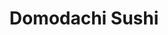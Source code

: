 ---
layout: place
title: "Domodachi Sushi"
permalink: /new-jersey/rutherford/domodachi-sushi.html
stateAbbr: NJ
stateName: New Jersey
cityName: Rutherford
seo:
  name: "Domodachi Sushi"
  type: Restaurant
  links: https://domodachisushi.smartonlineorder.com/
description: "Domodachi Sushi serves delicious sushi in Rutherford, New Jersey. Try fresh Japanese dishes for a great dining experience. Available for takeout, delivery, lunch, and dinner."
place_id: ChIJPaag30v5wokRJVXbO8T9vUU
photos:
  - name: >-
      places/ChIJPaag30v5wokRJVXbO8T9vUU/photos/AeeoHcIJZ-QhBTMzpbp1yZ6nl0m23NiUDu1UljCECfCo-pn4DH4ze0yRWtFG3CfHRmTTm-9pEMmdgmdjd69A18KZ8gp69so2L6O_c4uK-peTAZYcXcy9FleeKtrcKK6axrEMBTjr2JHJjTazm3w1Svf1BMngKrEdm-RRa04ofOg5zJeSZbdESC6-PN6bcc2SYfuRXWssQox83usNjCu8Xl0vaZBWtLk-rYa59XArILWCz52cQ2AdAiyeb2SlZc9yLtRTlJFVS8DMD87GfD0rTCmruUs3Q-htFz8NCf-BahjzoeMZPeQqMs19ixupr70VYiwx7B5c7fpcvso8XbJzVvIphlblGgma1w2LrtIdNR2PNsEvQGZ0AJc0KbNDRu3qQk39GNWCD_Z7rorAQXagkMt43EZgc_2E9HU7G4mwOTNtW2BA8w
    widthPx: 4080
    heightPx: 3072
    authorAttributions:
      - displayName: Ward H. Blackwell
        uri: https://maps.google.com/maps/contrib/104430269876095674561
        photoUri: >-
          https://lh3.googleusercontent.com/a-/ALV-UjUAfUs72EpYEmFkL4V9S0hSBs1OgSex_Zbk5BL7srQiwpoW50FN=s100-p-k-no-mo
    flagContentUri: >-
      https://www.google.com/local/imagery/report/?cb_client=maps_api_places.places_api&image_key=!1e10!2sCIHM0ogKEICAgICxnOSOTg&hl=en-US
    googleMapsUri: >-
      https://www.google.com/maps/place//data=!3m4!1e2!3m2!1sCIHM0ogKEICAgICxnOSOTg!2e10!4m2!3m1!1s0x89c2f94bdfa0a63d:0x45bdfdc43bdb5525
  - name: >-
      places/ChIJPaag30v5wokRJVXbO8T9vUU/photos/AeeoHcLPvfnqvyunTEve2PKN9J4bBaVC2U2Ml86wpbrfpJT8t_rcD9-mZ1VBauog-YH2921LBwa89E-hBYfzEN8ll1oDeOcY6_7ckwMZGnwVxto6dIQaH05Djt84ob4clS-WCylolpLkDE4oVxdc8RV1dfEDKQBxdO9D6_SSwuxsnkTs8W3BisrwuwG6gBWgt0QauN9ijzgLSLjzvF2AROB1shzPGL0ph8GmTDCuflBw8F7RnKD61UqcUNkFEVFppFfXvh22b76lo0f2nXr-O8svDA2zHam9TdcEcqBfVfjzPW7PKmpsnTN6ihpytqHTkSlGumBmdFck5VnRU-iNL4Yh6n7LH1XQVArY4K-53uc_1mH-Oi9NKxY3yJ8BwIAG8PVbfqKvDRe1zHcDouqeeANW68q5kctsqSzvknyVVN7owda-cA
    widthPx: 1613
    heightPx: 907
    authorAttributions:
      - displayName: Serentive
        uri: https://maps.google.com/maps/contrib/112768950702164463479
        photoUri: >-
          https://lh3.googleusercontent.com/a-/ALV-UjXcdec_SdUNYUqupr767MEpqyq_eX6o6cCWrdTnXqNzFeJSCV-k=s100-p-k-no-mo
    flagContentUri: >-
      https://www.google.com/local/imagery/report/?cb_client=maps_api_places.places_api&image_key=!1e10!2sCIHM0ogKEICAgICHivfoSA&hl=en-US
    googleMapsUri: >-
      https://www.google.com/maps/place//data=!3m4!1e2!3m2!1sCIHM0ogKEICAgICHivfoSA!2e10!4m2!3m1!1s0x89c2f94bdfa0a63d:0x45bdfdc43bdb5525
  - name: >-
      places/ChIJPaag30v5wokRJVXbO8T9vUU/photos/AeeoHcJCHZ9mKche7cvUV0imF7tko9koMgpsc6OJBEudCUq7Sml5Yueb9gxAR2l2TnvVU0oaOjsCKFGzm8qWiIvRWZ4sdirnzm_iyFyFfno6QHMlykMq9lfni5oAO7wXj8J8ZmXBmxoMIR18BuNR1WS8ydKX2VTwXSc2TmIQCsQdFbKJe0lp-Lxp4RVn-2tb5JY0_9aljiQYpQEZKhZC18xRh-AYVLf3vT9vNLgciuXTck-WFVFDP9zM0Qu1RtqXk7WmW_djNB-Bw0UXs71dcz7y263HB1Nn2UQEEWf-UKsTbChYURlfcYCZMH4_IeVtQJQxyGJAqFoBF7NpD5uv11XWuLeQJn3dJAiFHjuF4K5DpttwyapbT4nhj6QlyGiO3IdR4zryLuIaiSFc8OWPLZxkCElL-1heSs4SiXUpx4pGMMUAeA
    widthPx: 3600
    heightPx: 4800
    authorAttributions:
      - displayName: GG GG
        uri: https://maps.google.com/maps/contrib/101916703771912528398
        photoUri: >-
          https://lh3.googleusercontent.com/a/ACg8ocKS2Oq3oE6KaBCBmChZdFdmpuyT-EzZTOw7IK42AkfqOosJoc0=s100-p-k-no-mo
    flagContentUri: >-
      https://www.google.com/local/imagery/report/?cb_client=maps_api_places.places_api&image_key=!1e10!2sCIHM0ogKEICAgIDvgc-bEw&hl=en-US
    googleMapsUri: >-
      https://www.google.com/maps/place//data=!3m4!1e2!3m2!1sCIHM0ogKEICAgIDvgc-bEw!2e10!4m2!3m1!1s0x89c2f94bdfa0a63d:0x45bdfdc43bdb5525
  - name: >-
      places/ChIJPaag30v5wokRJVXbO8T9vUU/photos/AeeoHcJhyb5ntinQZ5tPQfU6vWUTenRb3eBNge0NzLFwYep43qCN4wfRIrmnhwO7ooXl_6CDj1XGT0MGJHJ422ktTReMrFkNnLHTqZFYTjwyxchGAIHsQexjtrHBCR4Np6KL0FKKepJCNiJUeLcGd9PCmibapkEZAE9MLa6z6OShluTLCKALX-6mg0JJMXGHsXSMLfgEnKeYbfpKkOE49r3bGGArcjvlZJoGAnNF0HUg1J1mdxcCYD4e-Z9jqicQSxva6Lzk8rH2MJInRCcBLkixiLG225OtNWZsu00A7keV0yBlotUgf3a24PvR1j21KXvsNPyovoBFUznrPPsc6PGXdUDTj4dbpf7f7xfG0_2c4NvZknjsCmI24p25Q0Q05ss2zOVVZYPAqDf2RY3ZOjtKgO_qO441X_geQHn3bcr2ZTbz8w
    widthPx: 4000
    heightPx: 3000
    authorAttributions:
      - displayName: 한지수
        uri: https://maps.google.com/maps/contrib/108158958265232698135
        photoUri: >-
          https://lh3.googleusercontent.com/a/ACg8ocJlGDT2oZabGZaDFeJflPlAUQCIRdxckHbzaQERb46sbvUaRQ=s100-p-k-no-mo
    flagContentUri: >-
      https://www.google.com/local/imagery/report/?cb_client=maps_api_places.places_api&image_key=!1e10!2sCIHM0ogKEICAgIDLmvjpcQ&hl=en-US
    googleMapsUri: >-
      https://www.google.com/maps/place//data=!3m4!1e2!3m2!1sCIHM0ogKEICAgIDLmvjpcQ!2e10!4m2!3m1!1s0x89c2f94bdfa0a63d:0x45bdfdc43bdb5525
  - name: >-
      places/ChIJPaag30v5wokRJVXbO8T9vUU/photos/AeeoHcK5CQIWJESfvh_VgJvDZx0n6UrLvnWufpvmLCq2_v5La9XdTQJApA4x0wr1f5W2Mn8NF-JgNTtjkcHisWtWqLZPfiZQRLhqmw8i9RReQXm_INOAy1ZZWX1Xs9eci1p6FGXIbjrASXE6VgV6dRj5nncz-oG-QPHed6r34gwP96XKq9THzn7mACSnCeHAVMgL8KWaiD4HyN7oFdXRdLKCObo3E4sRej4B4w62niNnsVyOUAy85_8sHPncE4V37s6f_9yDy9LTfVxFl4UWdqdbZ3liPNXUm2_tYXvctBJyPYrjLISOoVffRnbugAVSSZ9srtx_qamtiVSix4VbSUQKuOSTvqmsz_TZu-bG5wCDOBWpw4PU7Bf90BzraWzxXp2GCHisC0aIxRo3ASfjsCq6vW08aAARKH1OObuMCVBs_d2gwnA
    widthPx: 3072
    heightPx: 4080
    authorAttributions:
      - displayName: Jamie Chin
        uri: https://maps.google.com/maps/contrib/103990243768570327282
        photoUri: >-
          https://lh3.googleusercontent.com/a/ACg8ocKT3C3t32Rpo5hhJngjrwczKQw41J2FpdGUOYzAuB1_2Ajg-A=s100-p-k-no-mo
    flagContentUri: >-
      https://www.google.com/local/imagery/report/?cb_client=maps_api_places.places_api&image_key=!1e10!2sCIHM0ogKEICAgIDNoLKywQE&hl=en-US
    googleMapsUri: >-
      https://www.google.com/maps/place//data=!3m4!1e2!3m2!1sCIHM0ogKEICAgIDNoLKywQE!2e10!4m2!3m1!1s0x89c2f94bdfa0a63d:0x45bdfdc43bdb5525
  - name: >-
      places/ChIJPaag30v5wokRJVXbO8T9vUU/photos/AeeoHcIGAgRSXc-zJs1yjx_rBxSjXemBytwczmuPiyNe3TXsuC-Q1IZ2L0CHgLyk7S01PtmLMso6ITE7EkRoiNH9VjagYqF5Ytsxl127aWPor1DSBoTTDc2CelAslDLVZzWoTB5r9SJgYe6dQRaiIAajvCWLiViWzmZNQhFoOviJuKJCfqx-zLnXQ46lY0ELntrbwTUdMwbsrCOB4fvOlu6rN__P_FQQqAoOg_xw3WkS__5T10--RbQHWMVTpnEqi4NvtwVgY4H6BvQLlg1HEwQZDroZMsqZNm7JwLtPRcl4b4fF26AVG55hfyw9q4qK_KrlkIN_d_d9UyxUwGFX2Og4lqiOj6_fgwTh46vGX0skCnyprVJu3yAPE-O0adsmd9tgSIojKzhnDi1d9AoLx8Ofi71aw0i_qF5JrbNjQeoSRL9oquph
    widthPx: 1908
    heightPx: 2385
    authorAttributions:
      - displayName: Shamika Matos
        uri: https://maps.google.com/maps/contrib/107654710319412145754
        photoUri: >-
          https://lh3.googleusercontent.com/a-/ALV-UjXe9yBhbOEdVm6q11SVyx3Kdz0qh-TyyuYy-7I7bV0USBoBhlHocw=s100-p-k-no-mo
    flagContentUri: >-
      https://www.google.com/local/imagery/report/?cb_client=maps_api_places.places_api&image_key=!1e10!2sCIHM0ogKEICAgIDC5ez4gQE&hl=en-US
    googleMapsUri: >-
      https://www.google.com/maps/place//data=!3m4!1e2!3m2!1sCIHM0ogKEICAgIDC5ez4gQE!2e10!4m2!3m1!1s0x89c2f94bdfa0a63d:0x45bdfdc43bdb5525
  - name: >-
      places/ChIJPaag30v5wokRJVXbO8T9vUU/photos/AeeoHcLZj4LFV_C0VYhtKHZ-ODba3SMr2UdAYNFst4CkiEYFlOCLifPw71bHIgBXTJIul08S-O5sL2q0ROOuxMrLu895yiSaZLdrDzMDs9YfGHGFSzvAiJ4RLEiJ65E0Uh-u1THcHtVB0FBgJyT6eSvTeuiMcOm_yVSIo1hM5aomkBa2DSzUP_0KICeUkyWvhbmeo9X6-u1vbCVjGJel0FoZkT2YE8AwPR2wLzeZPpHMU7ThsKjWFlILpLnL_14f-GIxfQu2X9vEjLY16rLubnxmtRyei86L-P9OvfrsjzcIauqz6G6mJwPeue95FG0qGeyCHw2-NOEnIFAQD76xsORdMUvKYQEZ01ryqQoIzin8Qxz48H7xjV9hn_XnEtVRqv42ByzWsW00Y1HF7hXxHYPuT0h-34kDpOF14S0-izJQEWEK8Q5E
    widthPx: 4032
    heightPx: 1860
    authorAttributions:
      - displayName: Theresa Jimenez
        uri: https://maps.google.com/maps/contrib/103830393316225446913
        photoUri: >-
          https://lh3.googleusercontent.com/a-/ALV-UjUUkU1FygfyrPOgkZ-laORujwoPrSEqMaAN7hZOeI6jttjnK6T6jA=s100-p-k-no-mo
    flagContentUri: >-
      https://www.google.com/local/imagery/report/?cb_client=maps_api_places.places_api&image_key=!1e10!2sCIHM0ogKEICAgIC6u-6YwwE&hl=en-US
    googleMapsUri: >-
      https://www.google.com/maps/place//data=!3m4!1e2!3m2!1sCIHM0ogKEICAgIC6u-6YwwE!2e10!4m2!3m1!1s0x89c2f94bdfa0a63d:0x45bdfdc43bdb5525
  - name: >-
      places/ChIJPaag30v5wokRJVXbO8T9vUU/photos/AeeoHcLsTJ8pt8_vtYRSHStMJqWsvyY1dK5MKCjt7aNk4aTFk5c5DJfHqAIPv1OKVfQvtoCDNlQ5ooDeD7aPI4SBx-n9l3zILQ4woklLJW3VlTudJI_a35IOQbLCgxrGgxzJz-Smg1Hy0BKEndbixSwxbEYzhs9hJQ8Ci1d23lq_q5B6z7xVe78FHbt08X22jy9oxjK2hEoshyTP6YM2fSmuQMc8s4OfaeAqLOpiwTiYO6fVllqzmyMKjiVlXSR9B06yasD4PyeVdqib4XwjnAo7d7dGy3zsSnrSM6xXzBdPukVuxZYnLZdInHPVp6wFghZo24YXz1CoqH61f5wXD4y5gV26IaPVs2gb8ou555xv0KHJugO4Xv8miiQgdc12CMKzbigliHB55cP-38erXu-VQXjYcJEqvYjJIDgMHkLIVabJBFR6
    widthPx: 4032
    heightPx: 3024
    authorAttributions:
      - displayName: Charles Huynh
        uri: https://maps.google.com/maps/contrib/113876774654862268797
        photoUri: >-
          https://lh3.googleusercontent.com/a-/ALV-UjV_t-5IMvxPYKvQ4jvoJT2QTlXaVe8LT6g3oThHZL1vQ33VSKYU5A=s100-p-k-no-mo
    flagContentUri: >-
      https://www.google.com/local/imagery/report/?cb_client=maps_api_places.places_api&image_key=!1e10!2sCIHM0ogKEICAgICb4c7z9QE&hl=en-US
    googleMapsUri: >-
      https://www.google.com/maps/place//data=!3m4!1e2!3m2!1sCIHM0ogKEICAgICb4c7z9QE!2e10!4m2!3m1!1s0x89c2f94bdfa0a63d:0x45bdfdc43bdb5525
  - name: >-
      places/ChIJPaag30v5wokRJVXbO8T9vUU/photos/AeeoHcJNe9YHDFKVE0S_l46ZX7VF0Tf1-ZBAcfGMWJ8L_4MTX3TLF5cMGqj5qNj7QdGgZA3tXblS-v2-F0a1Lqp9IQ5WwheuI0JKBBEPbezl6HrPhe7XAzJNAgJUAEiKCzZPfCLU7Pwp5HCs-V1c6X8LleLQ50L31VQiT37cHD_AUxhESVCccJNH5nRvk2pVvrpt6CJCWOTtgsgOR_wHzjKd3qIMXFkydEu2eGt7g_2TDsUtA_VE14psiSMPV536a_JILRRY8Xw9yrpNoHZIn8X4k-F5Dc5nLZKUmlWLAqw4NqmMP8WHrgY4PZZxW52fF8HZy0iSTHUCdZXfdGE0Grpd9ZDsA_qn4FoFgYuULsPi8lmhJ_eDbh02F-V1LjN_P2XRlB2BmYbNQQ3FK63X31OrVljykdy4u_hqm9ybwHfHP7mrOQ
    widthPx: 3024
    heightPx: 4032
    authorAttributions:
      - displayName: Christopher Ramos
        uri: https://maps.google.com/maps/contrib/104517382781863702823
        photoUri: >-
          https://lh3.googleusercontent.com/a-/ALV-UjWM7NU7DzOZFF_gyGYEG4tNMcEl-8EJHZn24hH5t_i3Nv6lUwVA=s100-p-k-no-mo
    flagContentUri: >-
      https://www.google.com/local/imagery/report/?cb_client=maps_api_places.places_api&image_key=!1e10!2sCIHM0ogKEICAgICen6CSfA&hl=en-US
    googleMapsUri: >-
      https://www.google.com/maps/place//data=!3m4!1e2!3m2!1sCIHM0ogKEICAgICen6CSfA!2e10!4m2!3m1!1s0x89c2f94bdfa0a63d:0x45bdfdc43bdb5525
  - name: >-
      places/ChIJPaag30v5wokRJVXbO8T9vUU/photos/AeeoHcLn1NVIsf38Uz4jPvHCFfNa4bm08c6Y7hVgByUzrOz7288i7C6-5adNI2vVWsZcZmfsQaglrd7b7SbL_53Erk79xUSOF1BJ_X-qrZRoBMutboGcjoPuNwO_uiK5bCus7mq9v-WsLljjVQKvmW0lyfNRLJ_RZoCtGWCiIA_Jyo7ZoUdmVSTYJKUKdOsjEBJrGfb3cgl8jqRBOAja6QvhPj4DY640XcM803QMxXT2EDD1-zBn7z-BXsTk3-cyLLkOHVj1QoQQ9Pwgr8qZquc41yw1GYPwfJeOOn0Tb_i9ojtjuW4e8c5G91w-CIierTlQNqt65WMW1_uxSQ5uRZXx8DE94YmnTuk6rsRSgiLiJTc-uQ-I-UJUyGz6Wb2otKFWOux0ylw4VF2IbjUW2Pd6K3-22TXmFIDzbQT0mQIJ4JjPjg
    widthPx: 4032
    heightPx: 3024
    authorAttributions:
      - displayName: Step B
        uri: https://maps.google.com/maps/contrib/117958261949172930004
        photoUri: >-
          https://lh3.googleusercontent.com/a-/ALV-UjWh3Pt9ImmzTcDwqnbMJ2EpjMM8rCbm9ayJjpQuv1wBNuDmR5_4=s100-p-k-no-mo
    flagContentUri: >-
      https://www.google.com/local/imagery/report/?cb_client=maps_api_places.places_api&image_key=!1e10!2sCIHM0ogKEICAgIDMhNT-CQ&hl=en-US
    googleMapsUri: >-
      https://www.google.com/maps/place//data=!3m4!1e2!3m2!1sCIHM0ogKEICAgIDMhNT-CQ!2e10!4m2!3m1!1s0x89c2f94bdfa0a63d:0x45bdfdc43bdb5525
address: 300 Union Ave, Rutherford, NJ 07070, USA
street: 300 Union Ave
city: Rutherford
state: NJ
zip: '07070'
country: USA
neighborhood: null
latitude: '40.836026'
longitude: '-74.112992'
accessibility_options:
  wheelchairAccessibleParking: true
  wheelchairAccessibleEntrance: true
  wheelchairAccessibleRestroom: true
  wheelchairAccessibleSeating: true
business_status: OPERATIONAL
name: Domodachi Sushi
google_maps_links:
  directionsUri: >-
    https://www.google.com/maps/dir//''/data=!4m7!4m6!1m1!4e2!1m2!1m1!1s0x89c2f94bdfa0a63d:0x45bdfdc43bdb5525!3e0
  placeUri: https://maps.google.com/?cid=5025451778474988837
  writeAReviewUri: >-
    https://www.google.com/maps/place//data=!4m3!3m2!1s0x89c2f94bdfa0a63d:0x45bdfdc43bdb5525!12e1
  reviewsUri: >-
    https://www.google.com/maps/place//data=!4m4!3m3!1s0x89c2f94bdfa0a63d:0x45bdfdc43bdb5525!9m1!1b1
  photosUri: >-
    https://www.google.com/maps/place//data=!4m3!3m2!1s0x89c2f94bdfa0a63d:0x45bdfdc43bdb5525!10e5
primary_type: Sushi Restaurant
opening_hours:
  regular: null
  current: null
secondary_opening_hours:
  regular:
    weekdayDescriptions: null
    type: null
  current:
    weekdayDescriptions: null
    type: null
phone: (201) 372-1111
price_level: null
price_range: $20 &ndash; $30
rating: '4.7'
rating_count: 0
website: https://domodachisushi.smartonlineorder.com/
reviews:
  - name: >-
      places/ChIJPaag30v5wokRJVXbO8T9vUU/reviews/ChdDSUhNMG9nS0VJQ0FnTURRMzhheGdRRRAB
    relativePublishTimeDescription: 4 weeks ago
    rating: 5
    text:
      text: >-
        The sushi was so delicious and fresh, even though my husband doordashed
        it. The sweet potato roll, California roll, and spicy tuna crunch roll
        were chef’s kiss! We’ll definitely be ordering from here more often.
      languageCode: en
    originalText:
      text: >-
        The sushi was so delicious and fresh, even though my husband doordashed
        it. The sweet potato roll, California roll, and spicy tuna crunch roll
        were chef’s kiss! We’ll definitely be ordering from here more often.
      languageCode: en
    authorAttribution:
      displayName: Victoria
      uri: https://www.google.com/maps/contrib/113005037861764161057/reviews
      photoUri: >-
        https://lh3.googleusercontent.com/a/ACg8ocL6eVI9PiRMj1xCclJRiiV1XVGrEVrd6Ej5i2bCcQjbQxBXxQ=s128-c0x00000000-cc-rp-mo-ba2
    publishTime: '2025-03-15T15:11:54.654514Z'
    flagContentUri: >-
      https://www.google.com/local/review/rap/report?postId=ChdDSUhNMG9nS0VJQ0FnTURRMzhheGdRRRAB&d=17924085&t=1
    googleMapsUri: >-
      https://www.google.com/maps/reviews/data=!4m6!14m5!1m4!2m3!1sChdDSUhNMG9nS0VJQ0FnTURRMzhheGdRRRAB!2m1!1s0x89c2f94bdfa0a63d:0x45bdfdc43bdb5525
  - name: >-
      places/ChIJPaag30v5wokRJVXbO8T9vUU/reviews/ChZDSUhNMG9nS0VJQ0FnTURBaWViQUhBEAE
    relativePublishTimeDescription: 2 months ago
    rating: 5
    text:
      text: >-
        So delicious! And so fresh!! I loved all the sushi I tried. The owner
        was also super sweet.
      languageCode: en
    originalText:
      text: >-
        So delicious! And so fresh!! I loved all the sushi I tried. The owner
        was also super sweet.
      languageCode: en
    authorAttribution:
      displayName: Karla Capurro
      uri: https://www.google.com/maps/contrib/114255112265122439802/reviews
      photoUri: >-
        https://lh3.googleusercontent.com/a-/ALV-UjXLC04DiwesAnObraJ5YLr81nYuyZsk1hAJCd8yXDhDvU0ccGU=s128-c0x00000000-cc-rp-mo
    publishTime: '2025-02-10T01:15:51.613322Z'
    flagContentUri: >-
      https://www.google.com/local/review/rap/report?postId=ChZDSUhNMG9nS0VJQ0FnTURBaWViQUhBEAE&d=17924085&t=1
    googleMapsUri: >-
      https://www.google.com/maps/reviews/data=!4m6!14m5!1m4!2m3!1sChZDSUhNMG9nS0VJQ0FnTURBaWViQUhBEAE!2m1!1s0x89c2f94bdfa0a63d:0x45bdfdc43bdb5525
  - name: >-
      places/ChIJPaag30v5wokRJVXbO8T9vUU/reviews/ChdDSUhNMG9nS0VJQ0FnSUR2Z2MtYm93RRAB
    relativePublishTimeDescription: 3 months ago
    rating: 5
    text:
      text: >-
        This was our first time here, the food was amazing and reasoably priced.
        Everything tasted fantastic. The service was first rate and the staff
        was very helpful and friendly. We will definatly be going back !
      languageCode: en
    originalText:
      text: >-
        This was our first time here, the food was amazing and reasoably priced.
        Everything tasted fantastic. The service was first rate and the staff
        was very helpful and friendly. We will definatly be going back !
      languageCode: en
    authorAttribution:
      displayName: GG GG
      uri: https://www.google.com/maps/contrib/101916703771912528398/reviews
      photoUri: >-
        https://lh3.googleusercontent.com/a/ACg8ocKS2Oq3oE6KaBCBmChZdFdmpuyT-EzZTOw7IK42AkfqOosJoc0=s128-c0x00000000-cc-rp-mo-ba3
    publishTime: '2024-12-21T03:02:17.448849Z'
    flagContentUri: >-
      https://www.google.com/local/review/rap/report?postId=ChdDSUhNMG9nS0VJQ0FnSUR2Z2MtYm93RRAB&d=17924085&t=1
    googleMapsUri: >-
      https://www.google.com/maps/reviews/data=!4m6!14m5!1m4!2m3!1sChdDSUhNMG9nS0VJQ0FnSUR2Z2MtYm93RRAB!2m1!1s0x89c2f94bdfa0a63d:0x45bdfdc43bdb5525
  - name: >-
      places/ChIJPaag30v5wokRJVXbO8T9vUU/reviews/ChdDSUhNMG9nS0VJQ0FnSUROb0xLeV9nRRAB
    relativePublishTimeDescription: a year ago
    rating: 4
    text:
      text: >-
        Was here on a Thursday for lunch and it was good. Their seared salmon
        appetizer was good. They torched it and added a smokey flavor to it
        which was great for me since I like the smokey flavor. The ramen was
        spicy but good and the Domodachi Lunch set was abundant and good.
        Parking wasn't bad for a weekday and service was prompt.
      languageCode: en
    originalText:
      text: >-
        Was here on a Thursday for lunch and it was good. Their seared salmon
        appetizer was good. They torched it and added a smokey flavor to it
        which was great for me since I like the smokey flavor. The ramen was
        spicy but good and the Domodachi Lunch set was abundant and good.
        Parking wasn't bad for a weekday and service was prompt.
      languageCode: en
    authorAttribution:
      displayName: Jamie Chin
      uri: https://www.google.com/maps/contrib/103990243768570327282/reviews
      photoUri: >-
        https://lh3.googleusercontent.com/a/ACg8ocKT3C3t32Rpo5hhJngjrwczKQw41J2FpdGUOYzAuB1_2Ajg-A=s128-c0x00000000-cc-rp-mo-ba5
    publishTime: '2024-01-19T18:55:30.599528Z'
    flagContentUri: >-
      https://www.google.com/local/review/rap/report?postId=ChdDSUhNMG9nS0VJQ0FnSUROb0xLeV9nRRAB&d=17924085&t=1
    googleMapsUri: >-
      https://www.google.com/maps/reviews/data=!4m6!14m5!1m4!2m3!1sChdDSUhNMG9nS0VJQ0FnSUROb0xLeV9nRRAB!2m1!1s0x89c2f94bdfa0a63d:0x45bdfdc43bdb5525
  - name: >-
      places/ChIJPaag30v5wokRJVXbO8T9vUU/reviews/ChdDSUhNMG9nS0VJQ0FnSURMbXZqcDBRRRAB
    relativePublishTimeDescription: 9 months ago
    rating: 5
    text:
      text: >-
        Domodachi Sushi is one of the best sushi place in Jersey. This place
        serves very fresh and legit sushi and rolls with reasonable price range.
        Owner, chef and server are all so nice always. Recommend to visit this
        place for take out or dine in both.
      languageCode: en
    originalText:
      text: >-
        Domodachi Sushi is one of the best sushi place in Jersey. This place
        serves very fresh and legit sushi and rolls with reasonable price range.
        Owner, chef and server are all so nice always. Recommend to visit this
        place for take out or dine in both.
      languageCode: en
    authorAttribution:
      displayName: 한지수
      uri: https://www.google.com/maps/contrib/108158958265232698135/reviews
      photoUri: >-
        https://lh3.googleusercontent.com/a/ACg8ocJlGDT2oZabGZaDFeJflPlAUQCIRdxckHbzaQERb46sbvUaRQ=s128-c0x00000000-cc-rp-mo
    publishTime: '2024-06-27T00:34:45.139814Z'
    flagContentUri: >-
      https://www.google.com/local/review/rap/report?postId=ChdDSUhNMG9nS0VJQ0FnSURMbXZqcDBRRRAB&d=17924085&t=1
    googleMapsUri: >-
      https://www.google.com/maps/reviews/data=!4m6!14m5!1m4!2m3!1sChdDSUhNMG9nS0VJQ0FnSURMbXZqcDBRRRAB!2m1!1s0x89c2f94bdfa0a63d:0x45bdfdc43bdb5525
parking_options:
  freeParkingLot: true
payment_options:
  acceptsCreditCards: true
  acceptsDebitCards: true
  acceptsCashOnly: false
  acceptsNfc: true
allow_dogs: null
curbside_pickup: null
delivery: true
dine_in: true
good_for_children: true
good_for_groups: null
good_for_sports: false
live_music: false
menu_for_children: false
outdoor_seating: null
reservable: true
restroom: true
serves_beer: false
serves_breakfast: null
serves_brunch: false
serves_cocktails: false
serves_coffee: false
serves_dinner: true
serves_dessert: true
serves_lunch: true
serves_vegetarian_food: true
serves_wine: false
takeout: true
update_category: essentials
summary: null

---